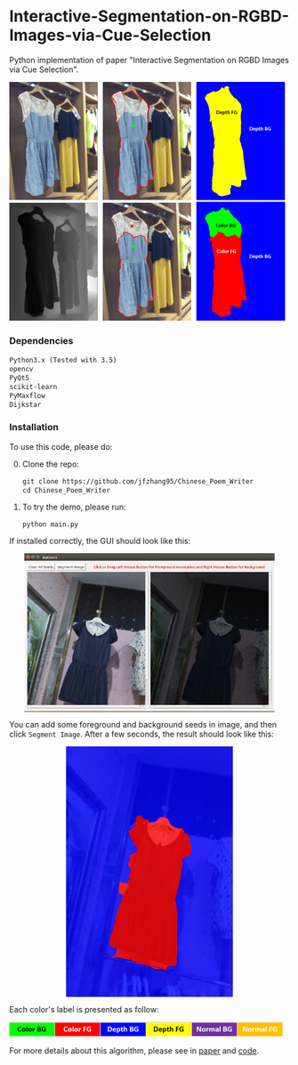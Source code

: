 # Interactive-Segmentation-on-RGBD-Images-via-Cue-Selection
Python implementation of paper "Interactive Segmentation on RGBD Images via Cue Selection".

![top](doc/top.png)

### Dependencies
```
Python3.x (Tested with 3.5)
opencv
PyQt5
scikit-learn
PyMaxflow
Dijkstar
```

### Installation
To use this code, please do:

0. Clone the repo:
    ```Shell
    git clone https://github.com/jfzhang95/Chinese_Poem_Writer
    cd Chinese_Poem_Writer
    ```

1. To try the demo, please run:
    ```Shell
    python main.py
    ```

If installed correctly, the GUI should look like this:
<p align="center"><img src="doc/gui1.png" align="center" width=450 height=auto/></p>

You can add some foreground and background seeds in image, and then click ``Segment Image``. After a few seconds,
the result should look like this:
<p align="center"><img src="doc/segment_cues.jpg" align="center" width=300 height=450/></p>

Each color's label is presented as follow:

![label](doc/label.png)

For more details about this algorithm, please see in [paper](http://openaccess.thecvf.com/content_cvpr_2016/papers/Feng_Interactive_Segmentation_on_CVPR_2016_paper.pdf) and [code](https://github.com/ZVsion/rgbd_image_segmentation/blob/master/GraphMaker.py).

